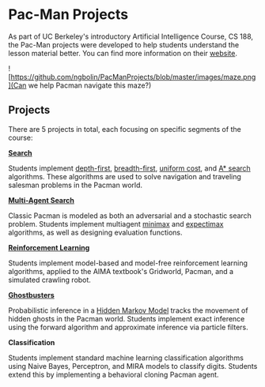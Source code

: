 # Pac-Man Projects
As part of UC Berkeley's introductory Artificial Intelligence Course, CS 188, the Pac-Man projects were developed to help students understand the lesson material better. You can find more information on their [website](http://ai.berkeley.edu/project_overview.html).

![https://github.com/ngbolin/PacManProjects/blob/master/images/maze.png](Can we help Pacman navigate this maze?)

## Projects

There are 5 projects in total, each focusing on specific segments of the course:

[**Search**](https://github.com/ngbolin/pacman_projects/tree/master/search)

Students implement [depth-first](https://en.wikipedia.org/wiki/Depth-first_search), [breadth-first](https://en.wikipedia.org/wiki/Breadth-first_search), [uniform cost](https://algorithmicthoughts.wordpress.com/2012/12/15/artificial-intelligence-uniform-cost-searchucs/), and [A* search](https://en.wikipedia.org/wiki/A*_search_algorithm) algorithms. These algorithms are used to solve navigation and traveling salesman problems in the Pacman world.


[**Multi-Agent Search**](https://github.com/ngbolin/pacman_projects/tree/master/multiagent)

Classic Pacman is modeled as both an adversarial and a stochastic search problem. Students implement multiagent [minimax](https://en.wikipedia.org/wiki/Minimax) and [expectimax](https://web.uvic.ca/~maryam/AISpring94/Slides/06_ExpectimaxSearch.pdf) algorithms, as well as designing evaluation functions.


[**Reinforcement Learning**](https://github.com/ngbolin/PacManProjects/tree/master/reinforcement)

Students implement model-based and model-free reinforcement learning algorithms, applied to the AIMA textbook's Gridworld, Pacman, and a simulated crawling robot.


[**Ghostbusters**](https://github.com/ngbolin/PacManProjects/tree/master/tracking)

Probabilistic inference in a [Hidden Markov Model](https://en.wikipedia.org/wiki/Hidden_Markov_model) tracks the movement of hidden ghosts in the Pacman world. Students implement exact inference using the forward algorithm and approximate inference via particle filters.


**Classification**

Students implement standard machine learning classification algorithms using Naive Bayes, Perceptron, and MIRA models to classify digits. Students extend this by implementing a behavioral cloning Pacman agent.
